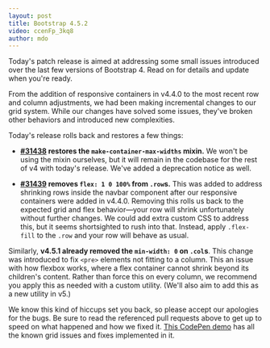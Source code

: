 ```yaml
---
layout: post
title: Bootstrap 4.5.2
video: ccenFp_3kq8
author: mdo
---
```


Today's patch release is aimed at addressing some small issues introduced over the last few versions of Bootstrap 4. Read on for details and update when you're ready.

From the addition of responsive containers in v4.4.0 to the most recent row and column adjustments, we had been making incremental changes to our grid system. While our changes have solved some issues, they've broken other behaviors and introduced new complexities.

Today's release rolls back and restores a few things:

- **[#31438](https://github.com/twbs/bootstrap/pull/31438) restores the `make-container-max-widths` mixin.** We won't be using the mixin ourselves, but it will remain in the codebase for the rest of v4 with today's release. We've added a deprecation notice as well.

- **[#31439](https://github.com/twbs/bootstrap/pull/31439) removes `flex: 1 0 100%` from `.row`s.** This was added to address shrinking rows inside the navbar component after our responsive containers were added in v4.4.0. Removing this rolls us back to the expected grid and flex behavior—your row will shrink unfortunately without further changes. We could add extra custom CSS to address this, but it seems shortsighted to rush into that. Instead, apply `.flex-fill` to the `.row` and your row will behave as usual.

Similarly, **v4.5.1 already removed the `min-width: 0` on `.col`s**. This change was introduced to fix `<pre>` elements not fitting to a column. This an issue with how flexbox works, where a flex container cannot shrink beyond its children's content. Rather than force this on every column, we recommend you apply this as needed with a custom utility. (We'll also aim to add this as a new utility in v5.)

We know this kind of hiccups set you back, so please accept our apologies for the bugs. Be sure to read the referenced pull requests above to get up to speed on what happened and how we fixed it. [This CodePen demo](https://codepen.io/emdeoh/pen/LYNYmPR?editors=1100) has all the known grid issues and fixes implemented in it.
